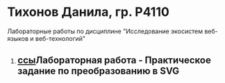 # Тихонов Данила, гр. Р4110
Лабораторные работы по дисциплине "Исследование экосистем веб-языков и веб-технологий"
1. ## [ссы](https://github.com/TikhonovDanila/itmo_laboratory_work/tree/main/2023_25feb)Лабораторная работа - Практическое задание по преобразованию в SVG
